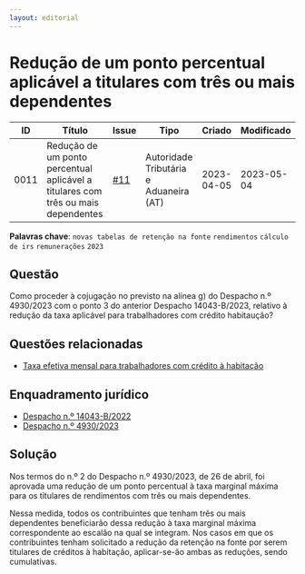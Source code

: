 ```yaml
---
layout: editorial
---
```


# Redução de um ponto percentual aplicável a titulares com três ou mais dependentes

| ID   | Título                                                                            | Issue                                                        | Tipo                                   | Criado     | Modificado |
| ---- | --------------------------------------------------------------------------------- | ------------------------------------------------------------ | -------------------------------------- | ---------- | ---------- |
| 0011 | Redução de um ponto percentual aplicável a titulares com três ou mais dependentes | [#11](https://github.com/assoft-portugal/wg-rh-pt/issues/11) | Autoridade Tributária e Aduaneira (AT) | 2023-04-05 | 2023-05-04 |

**Palavras chave**: `novas tabelas de retenção na fonte` `rendimentos` `cálculo de irs` `remunerações` `2023`

## Questão

Como proceder à cojugação no previsto na alínea g) do Despacho n.º 4930/2023 com o ponto 3 do anterior Despacho 14043-B/2023, relativo à redução da taxa aplicável para trabalhadores com crédito habitaução?

## Questões relacionadas

* [Taxa efetiva mensal para trabalhadores com crédito à habitação](0009-taxa-efetiva-mensal-credito-habitacao.md)

## Enquadramento jurídico

* [Despacho n.º 14043-B/2022](https://info.portaldasfinancas.gov.pt/pt/atualidades/legislativa/Paginas/Despacho\_14043\_B\_2022.aspx)
* [Despacho n.º 4930/2023](https://www.apeca.pt/docs/informacaoapeca/desp\_4930\_2023.pdf)

## Solução

Nos termos do n.º 2 do Despacho n.º 4930/2023, de 26 de abril, foi aprovada uma redução de um ponto percentual à taxa marginal máxima para os titulares de rendimentos com três ou mais dependentes.

Nessa medida, todos os contribuintes que tenham três ou mais dependentes beneficiarão dessa redução à taxa marginal máxima correspondente ao escalão na qual se integram. Nos casos em que os contribuintes tenham solicitado a redução da retenção na fonte por serem titulares de créditos à habitação, aplicar-se-ão ambas as reduções, sendo cumulativas.
